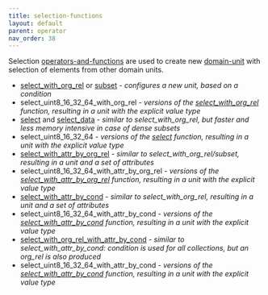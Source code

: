 ```yaml
---
title: selection-functions
layout: default
parent: operator
nav_order: 38
---
```

Selection [operators-and-functions](operators-and-functions) are used to create new [domain-unit](domain-unit) with selection of elements from other domain units.

- [select_with_org_rel](select_with_org_rel) or [subset](subset) - *configures a new unit, based on a condition*
- select_uint8_16_32_64_with_org_rel - *versions of the [select_with_org_rel](select_with_org_rel) function, resulting in a unit with the explicit value type*
- [select](select) and [select_data](select_data) - *similar to select_with_org_rel, but faster and less memory intensive in case of dense subsets*
- select_uint8_16_32_64 - *versions of the [select](select) function, resulting in a unit with the explicit value type*
- [select_with_attr_by_org_rel](select_with_attr_by_org_rel) - *similar to select_with_org_rel/subset, resulting in a unit and a set of attributes*
- select_uint8_16_32_64_with_attr_by_org_rel - *versions of the [select_with_attr_by_org_rel](select_with_attr_by_org_rel) function, resulting in a unit with the explicit value type*
- [select_with_attr_by_cond](select_with_attr_by_cond) - *similar to select_with_org_rel, resulting in a unit and a set of attributes*
- select_uint8_16_32_64_with_attr_by_cond - *versions of the [select_with_attr_by_cond](select_with_attr_by_cond) function, resulting in a unit with the explicit value type*
- [select_with_org_rel_with_attr_by_cond](select_with_org_rel_with_attr_by_cond) - *similar to select_with_attr_by_cond: condition is used for all collections, but an org_rel is also produced*
- select_uint8_16_32_64_with_attr_by_cond - *versions of the [select_with_attr_by_cond](select_with_attr_by_cond) function, resulting in a unit with the explicit value type*
